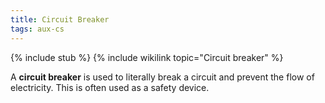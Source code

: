 ```yaml
---
title: Circuit Breaker
tags: aux-cs
---
```


{% include stub %}
{% include wikilink topic="Circuit breaker" %}

A **circuit breaker** is used to literally break a circuit and prevent the flow of electricity. This is often used as a safety device.
